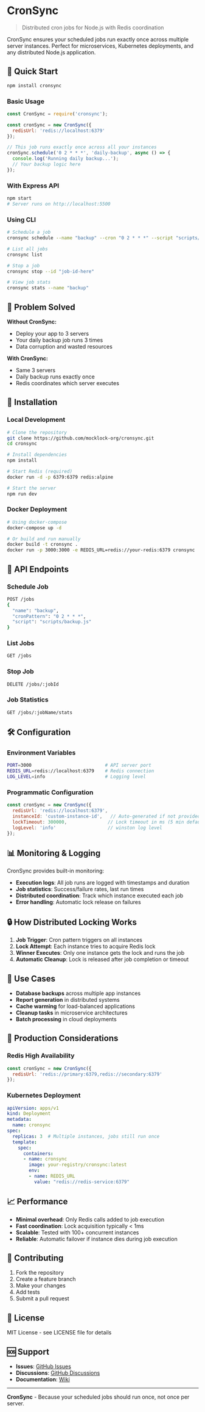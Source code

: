 # CronSync

> Distributed cron jobs for Node.js with Redis coordination

CronSync ensures your scheduled jobs run exactly once across multiple server instances. Perfect for microservices, Kubernetes deployments, and any distributed Node.js application.

## 🚀 Quick Start

```bash
npm install cronsync
```

### Basic Usage

```javascript
const CronSync = require('cronsync');

const cronSync = new CronSync({
  redisUrl: 'redis://localhost:6379'
});

// This job runs exactly once across all your instances
cronSync.schedule('0 2 * * *', 'daily-backup', async () => {
  console.log('Running daily backup...');
  // Your backup logic here
});
```

### With Express API

```bash
npm start
# Server runs on http://localhost:5500
```

### Using CLI

```bash
# Schedule a job
cronsync schedule --name "backup" --cron "0 2 * * *" --script "scripts/backup.js"

# List all jobs
cronsync list

# Stop a job
cronsync stop --id "job-id-here"

# View job stats
cronsync stats --name "backup"
```

## 🎯 Problem Solved

**Without CronSync:**
- Deploy your app to 3 servers
- Your daily backup job runs 3 times
- Data corruption and wasted resources

**With CronSync:**
- Same 3 servers
- Daily backup runs exactly once
- Redis coordinates which server executes

## 🔧 Installation

### Local Development

```bash
# Clone the repository
git clone https://github.com/mocklock-org/cronsync.git
cd cronsync

# Install dependencies
npm install

# Start Redis (required)
docker run -d -p 6379:6379 redis:alpine

# Start the server
npm run dev
```

### Docker Deployment

```bash
# Using docker-compose
docker-compose up -d

# Or build and run manually
docker build -t cronsync .
docker run -p 3000:3000 -e REDIS_URL=redis://your-redis:6379 cronsync
```

## 📡 API Endpoints

### Schedule Job
```bash
POST /jobs
{
  "name": "backup",
  "cronPattern": "0 2 * * *",
  "script": "scripts/backup.js"
}
```

### List Jobs
```bash
GET /jobs
```

### Stop Job
```bash
DELETE /jobs/:jobId
```

### Job Statistics
```bash
GET /jobs/:jobName/stats
```

## 🛠️ Configuration

### Environment Variables

```bash
PORT=3000                           # API server port
REDIS_URL=redis://localhost:6379    # Redis connection
LOG_LEVEL=info                      # Logging level
```

### Programmatic Configuration

```javascript
const cronSync = new CronSync({
  redisUrl: 'redis://localhost:6379',
  instanceId: 'custom-instance-id',   // Auto-generated if not provided
  lockTimeout: 300000,               // Lock timeout in ms (5 min default)
  logLevel: 'info'                   // winston log level
});
```

## 📊 Monitoring & Logging

CronSync provides built-in monitoring:

- **Execution logs**: All job runs are logged with timestamps and duration
- **Job statistics**: Success/failure rates, last run times
- **Distributed coordination**: Track which instance executed each job
- **Error handling**: Automatic lock release on failures

## 🔒 How Distributed Locking Works

1. **Job Trigger**: Cron pattern triggers on all instances
2. **Lock Attempt**: Each instance tries to acquire Redis lock
3. **Winner Executes**: Only one instance gets the lock and runs the job
4. **Automatic Cleanup**: Lock is released after job completion or timeout

## 🎯 Use Cases

- **Database backups** across multiple app instances
- **Report generation** in distributed systems
- **Cache warming** for load-balanced applications
- **Cleanup tasks** in microservice architectures
- **Batch processing** in cloud deployments

## 🚦 Production Considerations

### Redis High Availability
```javascript
const cronSync = new CronSync({
  redisUrl: 'redis://primary:6379,redis://secondary:6379'
});
```

### Kubernetes Deployment
```yaml
apiVersion: apps/v1
kind: Deployment
metadata:
  name: cronsync
spec:
  replicas: 3  # Multiple instances, jobs still run once
  template:
    spec:
      containers:
      - name: cronsync
        image: your-registry/cronsync:latest
        env:
        - name: REDIS_URL
          value: "redis://redis-service:6379"
```

## 📈 Performance

- **Minimal overhead**: Only Redis calls added to job execution
- **Fast coordination**: Lock acquisition typically < 1ms
- **Scalable**: Tested with 100+ concurrent instances
- **Reliable**: Automatic failover if instance dies during job execution

## 🤝 Contributing

1. Fork the repository
2. Create a feature branch
3. Make your changes
4. Add tests
5. Submit a pull request

## 📜 License

MIT License - see LICENSE file for details

## 🆘 Support

- **Issues**: [GitHub Issues](https://github.com/mocklock-org/cronsync/issues)
- **Discussions**: [GitHub Discussions](https://github.com/mocklock-org/cronsync/discussions)
- **Documentation**: [Wiki](https://github.com/mocklock-org/cronsync/wiki)

---

**CronSync** - Because your scheduled jobs should run once, not once per server.